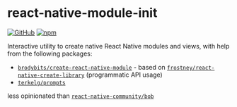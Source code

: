 # react-native-module-init

[![GitHub](https://img.shields.io/github/license/brodybits/react-native-module-init?color=blue&style=for-the-badge)](./LICENSE.md)
[![npm](https://img.shields.io/npm/v/react-native-module-init?color=green&style=for-the-badge)](https://www.npmjs.com/package/react-native-module-init)

Interactive utility to create native React Native modules and views, with help from the following packages:

- [`brodybits/create-react-native-module`](https://github.com/brodybits/create-react-native-module) - based on [`frostney/react-native-create-library`](https://github.com/frostney/react-native-create-library) (programmatic API usage)
- [`terkelg/prompts`](https://github.com/terkelg/prompts)

less opinionated than [`react-native-community/bob`](https://github.com/react-native-community/bob)
